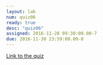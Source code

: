 ```yaml
---
layout: lab 
num: quiz06 
ready: true
desc: "quiz06"
assigned: 2016-11-28 09:30:00.00-7
due: 2016-11-30 23:59:00.00-8
---
```


[Link to the quiz](http://www.quia.com/quiz/6093703.html)
